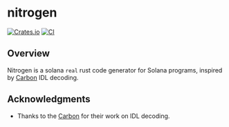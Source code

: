 # nitrogen

[![Crates.io](https://img.shields.io/crates/v/nitrogen-instruction-builder.svg)](https://crates.io/crates/nitrogen-instruction-builder)
[![CI](https://github.com/CarteraMesh/nitrogen/workflows/test/badge.svg)](https://github.com/CarteraMesh/nitrogen/actions)


## Overview

Nitrogen is a solana `real` rust code generator for Solana programs, inspired by [Carbon](https://github.com/sevenlabs-hq/carbon) IDL decoding.



## Acknowledgments

- Thanks to the [Carbon](https://github.com/sevenlabs-hq/carbon) for their work on IDL decoding.
